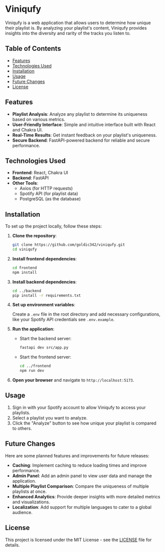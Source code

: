 # Viniqufy

Viniqufy is a web application that allows users to determine how unique their playlist is. By analyzing your playlist's content, Viniqufy provides insights into the diversity and rarity of the tracks you listen to.

## Table of Contents

- [Features](#features)
- [Technologies Used](#technologies-used)
- [Installation](#installation)
- [Usage](#usage)
- [Future Changes](#future-changes)
- [License](#license)

## Features

- **Playlist Analysis**: Analyze any playlist to determine its uniqueness based on various metrics.
- **User-Friendly Interface**: Simple and intuitive interface built with React and Chakra UI.
- **Real-Time Results**: Get instant feedback on your playlist's uniqueness.
- **Secure Backend**: FastAPI-powered backend for reliable and secure performance.

## Technologies Used

- **Frontend**: React, Chakra UI
- **Backend**: FastAPI
- **Other Tools**:
  - Axios (for HTTP requests)
  - Spotify API (for playlist data)
  - PostgreSQL (as the database)

## Installation

To set up the project locally, follow these steps:

1. **Clone the repository**:

   ```bash
   git clone https://github.com/goldic342/viniqufy.git
   cd viniqufy
   ```

2. **Install frontend dependencies**:

   ```bash
   cd frontend
   npm install
   ```

3. **Install backend dependencies**:

   ```bash
   cd ../backend
   pip install -r requirements.txt
   ```

4. **Set up environment variables**:

   Create a `.env` file in the root directory and add necessary configurations, like your Spotify API credentials see `.env.example`.

5. **Run the application**:

   - Start the backend server:

     ```bash
     fastapi dev src/app.py
     ```

   - Start the frontend server:

     ```bash
     cd ../frontend
     npm run dev
     ```

6. **Open your browser** and navigate to `http://localhost:5173`.

## Usage

1. Sign in with your Spotify account to allow Viniqufy to access your playlists.
2. Select a playlist you want to analyze.
3. Click the "Analyze" button to see how unique your playlist is compared to others.

## Future Changes

Here are some planned features and improvements for future releases:

- **Caching**: Implement caching to reduce loading times and improve performance.
- **Admin Panel**: Add an admin panel to view user data and manage the application.
- **Multiple Playlist Comparison**: Compare the uniqueness of multiple playlists at once.
- **Enhanced Analytics**: Provide deeper insights with more detailed metrics and visualizations.
- **Localization**: Add support for multiple languages to cater to a global audience.

## License

This project is licensed under the MIT License - see the [LICENSE](LICENSE) file for details.
